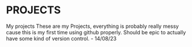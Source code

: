 # PROJECTS
 My projects
 These are my Projects, everything is probably really messy cause this is my first time using github properly. Should be epic to actually have some kind of version control. - 14/08/23
